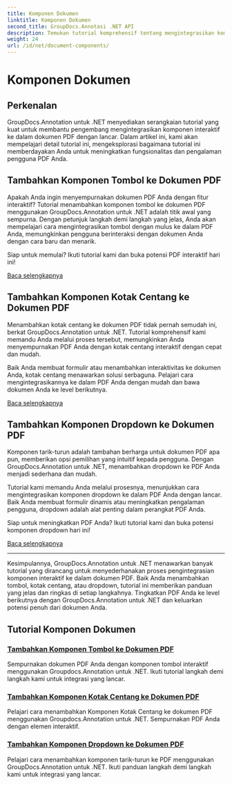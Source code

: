 ```yaml
---
title: Komponen Dokumen
linktitle: Komponen Dokumen
second_title: GroupDocs.Annotasi .NET API
description: Temukan tutorial komprehensif tentang mengintegrasikan komponen interaktif seperti tombol, kotak centang, dan dropdown ke dalam dokumen PDF menggunakan GroupDocs.Annotation .NET.
weight: 24
url: /id/net/document-components/
---
```


# Komponen Dokumen

## Perkenalan

GroupDocs.Annotation untuk .NET menyediakan serangkaian tutorial yang kuat untuk membantu pengembang mengintegrasikan komponen interaktif ke dalam dokumen PDF dengan lancar. Dalam artikel ini, kami akan mempelajari detail tutorial ini, mengeksplorasi bagaimana tutorial ini memberdayakan Anda untuk meningkatkan fungsionalitas dan pengalaman pengguna PDF Anda.

## Tambahkan Komponen Tombol ke Dokumen PDF

Apakah Anda ingin menyempurnakan dokumen PDF Anda dengan fitur interaktif? Tutorial menambahkan komponen tombol ke dokumen PDF menggunakan GroupDocs.Annotation untuk .NET adalah titik awal yang sempurna. Dengan petunjuk langkah demi langkah yang jelas, Anda akan mempelajari cara mengintegrasikan tombol dengan mulus ke dalam PDF Anda, memungkinkan pengguna berinteraksi dengan dokumen Anda dengan cara baru dan menarik.

Siap untuk memulai? Ikuti tutorial kami dan buka potensi PDF interaktif hari ini!

[Baca selengkapnya](./add-button-component-to-pdf/)

## Tambahkan Komponen Kotak Centang ke Dokumen PDF

Menambahkan kotak centang ke dokumen PDF tidak pernah semudah ini, berkat GroupDocs.Annotation untuk .NET. Tutorial komprehensif kami memandu Anda melalui proses tersebut, memungkinkan Anda menyempurnakan PDF Anda dengan kotak centang interaktif dengan cepat dan mudah.

Baik Anda membuat formulir atau menambahkan interaktivitas ke dokumen Anda, kotak centang menawarkan solusi serbaguna. Pelajari cara mengintegrasikannya ke dalam PDF Anda dengan mudah dan bawa dokumen Anda ke level berikutnya.

[Baca selengkapnya](./add-checkbox-component-to-pdf/)

## Tambahkan Komponen Dropdown ke Dokumen PDF

Komponen tarik-turun adalah tambahan berharga untuk dokumen PDF apa pun, memberikan opsi pemilihan yang intuitif kepada pengguna. Dengan GroupDocs.Annotation untuk .NET, menambahkan dropdown ke PDF Anda menjadi sederhana dan mudah.

Tutorial kami memandu Anda melalui prosesnya, menunjukkan cara mengintegrasikan komponen dropdown ke dalam PDF Anda dengan lancar. Baik Anda membuat formulir dinamis atau meningkatkan pengalaman pengguna, dropdown adalah alat penting dalam perangkat PDF Anda.

Siap untuk meningkatkan PDF Anda? Ikuti tutorial kami dan buka potensi komponen dropdown hari ini!

[Baca selengkapnya](./add-dropdown-component-to-pdf/)

---

Kesimpulannya, GroupDocs.Annotation untuk .NET menawarkan banyak tutorial yang dirancang untuk menyederhanakan proses pengintegrasian komponen interaktif ke dalam dokumen PDF. Baik Anda menambahkan tombol, kotak centang, atau dropdown, tutorial ini memberikan panduan yang jelas dan ringkas di setiap langkahnya. Tingkatkan PDF Anda ke level berikutnya dengan GroupDocs.Annotation untuk .NET dan keluarkan potensi penuh dari dokumen Anda.
## Tutorial Komponen Dokumen
### [Tambahkan Komponen Tombol ke Dokumen PDF](./add-button-component-to-pdf/)
Sempurnakan dokumen PDF Anda dengan komponen tombol interaktif menggunakan Groupdocs.Annotation untuk .NET. Ikuti tutorial langkah demi langkah kami untuk integrasi yang lancar.
### [Tambahkan Komponen Kotak Centang ke Dokumen PDF](./add-checkbox-component-to-pdf/)
Pelajari cara menambahkan Komponen Kotak Centang ke dokumen PDF menggunakan Groupdocs.Annotation untuk .NET. Sempurnakan PDF Anda dengan elemen interaktif.
### [Tambahkan Komponen Dropdown ke Dokumen PDF](./add-dropdown-component-to-pdf/)
Pelajari cara menambahkan komponen tarik-turun ke PDF menggunakan GroupDocs.Annotation untuk .NET. Ikuti panduan langkah demi langkah kami untuk integrasi yang lancar.
